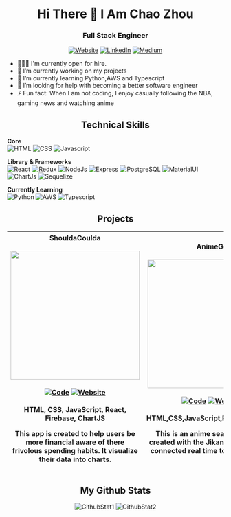 <h1 align="center">Hi There 👋 I Am Chao Zhou</h1>

<h3 align='center'> Full Stack Engineer</h2>

<div align='center'>

<a href='https://chaozhou.dev/'>![Website](https://img.shields.io/badge/website-000000?style=for-the-badge&logo=About.me&logoColor=white)</a> <a href='https://www.linkedin.com/in/chao-zhou8/' target=_blank>![LinkedIn](https://img.shields.io/badge/LinkedIn-0077B5?style=for-the-badge&logo=linkedin&logoColor=white)</a>  <a href='https://medium.com/@Chao.Zhou' target="_blank">![Medium](https://img.shields.io/badge/Medium-12100E?style=for-the-badge&logo=medium&logoColor=white)</a>  

</div>


- 🧑🏻‍🎓 I'm currently open for hire.
- 🔭 I’m currently working on my projects
- 🌱 I’m currently learning Python,AWS and Typescript
- 🤔 I’m looking for help with becoming a better software engineer
- ⚡ Fun fact: When I am not coding, I enjoy casually following the NBA, gaming news and watching anime

<div align='center'>
  <h2>Technical Skills</h2>
  </div>

<strong>Core</strong>
<br/>
![HTML](https://img.shields.io/badge/HTML5-E34F26?style=for-the-badge&logo=html5&logoColor=white) ![CSS](https://img.shields.io/badge/CSS3-1572B6?style=for-the-badge&logo=css3&logoColor=white) ![Javascript](https://img.shields.io/badge/JavaScript-323330?style=for-the-badge&logo=javascript&logoColor=F7DF1E)

<strong>Library & Frameworks</strong>
<br/>
![React](https://img.shields.io/badge/React-20232A?style=for-the-badge&logo=react&logoColor=61DAFB)
![Redux](https://img.shields.io/badge/Redux-593D88?style=for-the-badge&logo=redux&logoColor=white)
![NodeJs](https://img.shields.io/badge/Node.js-339933?style=for-the-badge&logo=nodedotjs&logoColor=white)
![Express](https://img.shields.io/badge/Express.js-000000?style=for-the-badge&logo=express&logoColor=white)
![PostgreSQL](https://img.shields.io/badge/PostgreSQL-316192?style=for-the-badge&logo=postgresql&logoColor=white)
![MaterialUI](https://img.shields.io/badge/Material%20UI-007FFF?style=for-the-badge&logo=mui&logoColor=white)
![ChartJs](https://img.shields.io/badge/Chart.js-FF6384?style=for-the-badge&logo=chartdotjs&logoColor=white)
![Sequelize](https://img.shields.io/badge/Sequelize-52B0E7?style=for-the-badge&logo=Sequelize&logoColor=white)

<strong>Currently Learning</strong>
<br/>
![Python](https://img.shields.io/badge/Python-FFD43B?style=for-the-badge&logo=python&logoColor=blue)
![AWS](https://img.shields.io/badge/Amazon_AWS-FF9900?style=for-the-badge&logo=amazonaws&logoColor=white)
![Typescript](https://img.shields.io/badge/TypeScript-007ACC?style=for-the-badge&logo=typescript&logoColor=white)

## <div align='center' width='200'>Projects </div>

<div align="center">

| ShouldaCoulda<br><br> <img src="https://chaozhou.dev/static/media/P1.8bc4938d5239a4dc2b5a.png" width="300"> <br><br> [![Code](https://img.shields.io/badge/Code-100000?style=for-the-badge&logo=github&logoColor=white)](https://github.com/shouldaCoulda/shouldaCoulda) [![Website](https://img.shields.io/badge/Website-3880FF?style=for-the-badge&logoColor=white)](https://shouldacoulda.fly.dev/) <br><br> HTML, CSS, JavaScript, React, Firebase, ChartJS <p>This app is created to help users be more financial aware of there frivolous spending habits. It visualize their data into charts.</p> | AnimeGo<br><br> <img src="https://chaozhou.dev/static/media/P2.3f8f7d03367441d628b5.png" width="300"> <br><br> [![Code](https://img.shields.io/badge/Code-100000?style=for-the-badge&logo=github&logoColor=white)](https://github.com/StudentCZ/Animego) [![Website](https://img.shields.io/badge/Website-3880FF?style=for-the-badge&logoColor=white)](https://animego1.netlify.app/) <br><br> HTML,CSS,JavaScript,React,MaterialUI <p>This is an anime search database created with the Jikan API. The API is connected real time to MyAnimeList.</p>   
|----------|----------|  
  
</div>

## <div align='center'>My Github Stats</div>


<div align='center'>

![GithubStat1](https://github-readme-stats.vercel.app/api?username=StudentCZ) ![GithubStat2](https://github-readme-streak-stats.herokuapp.com/?user=StudentCZ) 
  
</div>  
  
<!--
**StudentCZ/StudentCZ** is a ✨ _special_ ✨ repository because its `README.md` (this file) appears on your GitHub profile.

![GithubStat3](https://github-readme-stats.vercel.app/api/top-langs/?username=StudentCZ)

Here are some ideas to get you started:

- 🔭 I’m currently working on ...
- 🌱 I’m currently learning ...
- 👯 I’m looking to collaborate on ...
- 🤔 I’m looking for help with ...
- 💬 Ask me about ...
- 📫 How to reach me: ...
- 😄 Pronouns: ...
- ⚡ Fun fact: ...
-->
